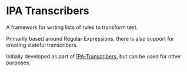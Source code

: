 # IPA Transcribers

A framework for writing lists of rules to transform text.

Primarily based around Regular Expressions, there is also support for creating stateful transcribers.

Initially developed as part of [IPA-Transcribers](https://github.com/kotlinguistics/IPA-Transcribers),
but can be used for other purposes.  
